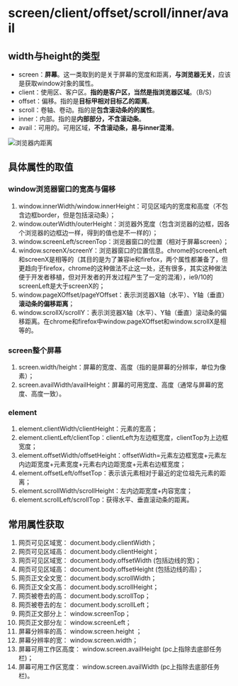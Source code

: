 

# screen/client/offset/scroll/inner/avail

## width与height的类型

- screen：**屏幕**。这一类取到的是关于屏幕的宽度和距离，**与浏览器无关**，应该是获取window对象的属性。
- client：使用区、客户区。**指的是客户区，当然是指浏览器区域**。（B/S）
- offset：偏移。指的是**目标甲相对目标乙的距离**。
- scroll：卷轴、卷动。指的是**包含滚动条的的属性**。
- inner：内部。指的是**内部部分，不含滚动条**。
- avail：可用的。可用区域，**不含滚动条，易与inner混淆**。

![浏览器内距离](D:\learn-space\blog\3.图片知识\浏览器内距离.jpg)

## 具体属性的取值

### window浏览器窗口的宽高与偏移

1. window.innerWidth/window.innerHeight：可见区域内的宽度和高度（不包含边框border，但是包括滚动条）；
2. window.outerWidth/outerHeight：浏览器外宽度（包含浏览器的边框，因各个浏览器的边框边一样，得到的值也是不一样的）；
3. window.screenLeft/screenTop：浏览器窗口的位置（相对于屏幕screen）；
4. window.screenX/screenY：浏览器窗口的位置信息。chrome的screenLeft和screenX是相等的（其目的是为了兼容ie和firefox，两个属性都兼备了，但更趋向于firefox，chrome的这种做法不止这一处，还有很多，其实这种做法便于开发者移植，但对开发者的开发过程产生了一定的混淆），ie9/10的screenLeft是大于screenX的；
5. window.pageXOffset/pageYOffset：表示浏览器X轴（水平）、Y轴（垂直）**滚动条的偏移距离**；
6. window.scrollX/scrollY：表示浏览器X轴（水平）、Y轴（垂直）滚动条的偏移距离。在chrome和firefox中window.pageXOffset和window.scrollX是相等的。

### screen整个屏幕

1. screen.width/height：屏幕的宽度、高度（指的是屏幕的分辨率，单位为像素）；
2. screen.availWidth/availHeight：屏幕的可用宽度、高度（通常与屏幕的宽度、高度一致）。

### element

1. element.clientWidth/clientHeight：元素的宽高；
2. element.clientLeft/clientTop：clientLeft为左边框宽度，clientTop为上边框宽度；
3. element.offsetWidth/offsetHeight：offsetWidth=元素左边框宽度+元素左内边距宽度+元素宽度+元素右内边距宽度+元素右边框宽度；
4. element.offsetLeft/offsetTop：表示该元素相对于最近的定位祖先元素的距离；
5. element.scrollWidth/scrollHeight：左内边距宽度+内容宽度；
6. element.scrollLeft/scrollTop：获得水平、垂直滚动条的距离。

## 常用属性获取

1. 网页可见区域宽： document.body.clientWidth；
2. 网页可见区域高： document.body.clientHeight；
3. 网页可见区域宽： document.body.offsetWidth (包括边线的宽)；
4. 网页可见区域高： document.body.offsetHeight (包括边线的高)；
5. 网页正文全文宽： document.body.scrollWidth；
6. 网页正文全文高： document.body.scrollHeight；
7. 网页被卷去的高： document.body.scrollTop；
8. 网页被卷去的左： document.body.scrollLeft；
9. 网页正文部分上： window.screenTop；
10. 网页正文部分左： window.screenLeft；
11. 屏幕分辨率的高： window.screen.height ；
12. 屏幕分辨率的宽： window.screen.width；
13. 屏幕可用工作区高度： window.screen.availHeight (pc上指除去底部任务栏)；
14. 屏幕可用工作区宽度： window.screen.availWidth  (pc上指除去底部任务栏)。
